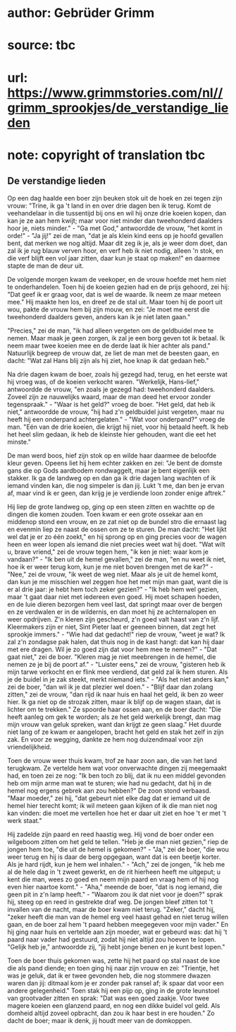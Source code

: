 # author: Gebrüder Grimm
# source: tbc
# url: https://www.grimmstories.com/nl//grimm_sprookjes/de_verstandige_lieden
# note: copyright of translation tbc

## De verstandige lieden 

Op een dag haalde een boer zijn beuken stok uit de hoek en zei tegen
zijn vrouw: "Trine, ik ga 't land in en over drie dagen ben ik terug.
Komt de veehandelaar in die tussentijd bij ons en wil hij onze drie
koeien kopen, dan kan je ze aan hem kwijt; maar voor niet minder dan
tweehonderd daalders hoor je, niets minder." - "Ga met God,"
antwoordde de vrouw, "het komt in orde!" - "Ja jij!" zei de man,
"dat je als klein kind eens op je hoofd gevallen bent, dat merken we
nog altijd. Maar dit zeg ik je, als je weer dom doet, dan zal ik je rug
blauw verven hoor, en verf heb ik niet nodig, alleen 'n stok, en die
verf blijft een vol jaar zitten, daar kun je staat op maken!" en
daarmee stapte de man de deur uit.

De volgende morgen kwam de veekoper, en de vrouw hoefde met hem niet te
onderhandelen. Toen hij de koeien gezien had en de prijs gehoord, zei
hij: "Dat geef ik er graag voor, dat is wel de waarde. Ik neem ze maar
meteen mee." Hij maakte hen los, en dreef ze de stal uit. Maar toen hij
de poort uit wou, pakte de vrouw hem bij zijn mouw, en zei: "Je moet me
eerst die tweehonderd daalders geven, anders kan ik je niet laten
gaan."

"Precies," zei de man, "ik had alleen vergeten om de geldbuidel mee
te nemen. Maar maak je geen zorgen, ik zal je een borg geven tot ik
betaal. Ik neem maar twee koeien mee en de derde laat ik hier achter als
pand." Natuurlijk begreep de vrouw dat, ze liet de man met de beesten
gaan, en dacht: "Wat zal Hans blij zijn als hij ziet, hoe knap ik dat
gedaan heb."

Na drie dagen kwam de boer, zoals hij gezegd had, terug, en het eerste
wat hij vroeg was, of de koeien verkocht waren. "Werkelijk,
Hans-lief," antwoordde de vrouw, "en zoals je gezegd had: tweehonderd
daalders. Zoveel zijn ze nauwelijks waard, maar de man deed het ervoor
zonder tegenspraak." - "Waar is het geld?" vroeg de boer. "Het geld,
dat heb ik niet," antwoordde de vrouw, "hij had z'n geldbuidel juist
vergeten, maar nu heeft hij een onderpand achtergelaten." - "Wat voor
onderpand?" vroeg de man. "Eén van de drie koeien, die krijgt hij
niet, voor hij betaald heeft. Ik heb het heel slim gedaan, ik heb de
kleinste hier gehouden, want die eet het minste."

De man werd boos, hief zijn stok op en wilde haar daarmee de beloofde
kleur geven. Opeens liet hij hem echter zakken en zei: "Je bent de
domste gans die op Gods aardbodem rondwaggelt, maar je bent eigenlijk
een stakker. Ik ga de landweg op en dan ga ik drie dagen lang wachten of
ik iemand vinden kan, die nog simpeler is dan jij. Lukt 't me, dan ben
je ervan af, maar vind ik er geen, dan krijg je je verdiende loon zonder
enige aftrek."

Hij liep de grote landweg op, ging op een steen zitten en wachtte op de
dingen die komen zouden. Toen kwam er een grote ossekar aan en middenop
stond een vrouw, en ze zat niet op de bundel stro die ernaast lag en
evenmin liep ze naast de ossen om ze te sturen. De man dacht: "Het
lijkt wel dat je er zo één zoekt," en hij sprong op en ging precies
voor de wagen heen en weer lopen als iemand die niet precies weet wat
hij doet. "Wat wilt u, brave vriend," zei de vrouw tegen hem, "ik ken
je niet: waar kom je vandaan?" - "Ik ben uit de hemel gevallen," zei
de man, "en nu weet ik niet, hoe ik er weer terug kom, kun je me niet
boven brengen met de kar?" - "Nee," zei de vrouw, "ik weet de weg
niet. Maar als je uit de hemel komt, dan kun je me misschien wel zeggen
hoe het met mijn man gaat, want die is er al drie jaar: je hebt hem toch
zeker gezien?" - "Ik heb hem wel gezien, maar 't gaat daar niet met
iedereen even goed. Hij moet schapen hoeden, en de luie dieren bezorgen
hem veel last, dat springt maar over de bergen en ze verdwalen er in de
wildernis, en dan moet hij ze achternalopen en weer opdrijven. Z'n
kleren zijn gescheurd, z'n goed valt haast van z'n lijf. Kleermakers
zijn er niet, Sint Pieter laat er geeneen binnen, dat zegt het sprookje
immers." - "Wie had dat gedacht!" riep de vrouw, "weet je wat? Ik
zal z'n zondagse pak halen, dat thuis nog in de kast hangt: dat kan hij
daar met ere dragen. Wil je zo goed zijn dat voor hem mee te nemen?" -
"Dat gaat niet," zei de boer. "Kleren mag je niet meebrengen in de
hemel, die nemen ze je bij de poort af." - "Luister eens," zei de
vrouw, "gisteren heb ik mijn tarwe verkocht en er flink mee verdiend,
dat geld zal ik hem sturen. Als je de buidel in je zak steekt, merkt
niemand iets." - "Als het niet anders kan," zei de boer, "dan wil ik
je dat plezier wel doen." - "Blijf daar dan zolang zitten," zei de
vrouw, "dan rijd ik naar huis en haal het geld, ik ben zo weer hier. Ik
ga niet op de strozak zitten, maar ik blijf op de wagen staan, dat is
lichter om te trekken." Ze spoorde haar ossen aan, en de boer dacht:
"Die heeft aanleg om gek te worden; als ze het geld werkelijk brengt,
dan mag mijn vrouw van geluk spreken, want dan krijgt ze geen slaag."
Het duurde niet lang of ze kwam er aangelopen, bracht het geld en stak
het zelf in zijn zak. En voor ze wegging, dankte ze hem nog duizendmaal
voor zijn vriendelijkheid.

Toen de vrouw weer thuis kwam, trof ze haar zoon aan, die van het land
terugkwam. Ze vertelde hem wat voor onverwachte dingen zij meegemaakt
had, en toen zei ze nog: "Ik ben toch zo blij, dat ik nu een middel
gevonden heb om mijn arme man wat te sturen; wie had nu gedacht, dat hij
in de hemel nog ergens gebrek aan zou hebben?" De zoon stond verbaasd.
"Maar moeder," zei hij, "dat gebeurt niet elke dag dat er iemand uit
de hemel hier terecht komt; ik wil meteen gaan kijken of ik die man niet
nog kan vinden: die moet me vertellen hoe het er daar uit ziet en hoe
't er met 't werk staat."

Hij zadelde zijn paard en reed haastig weg. Hij vond de boer onder een
wilgeboom zitten om het geld te tellen. "Heb je die man niet gezien,"
riep de jongen hem toe, "die uit de hemel is gekomen?" - "Ja," zei
de boer, "die wou weer terug en hij is daar de berg opgegaan, want dat
is een beetje korter. Als je hard rijdt, kun je hem wel inhalen." -
"Ach," zei de jongen, "ik heb me al de hele dag in 't zweet gewerkt,
en de rit hierheen heeft me uitgeput; u kent die man, wees zo goed en
neem mijn paard en vraag hem of hij nog even hier naartoe komt." -
"Aha," meende de boer, "dat is nog iemand, die geen pit in z'n lamp
heeft." - "Waarom zou ik dat niet voor je doen?" sprak hij, steeg op
en reed in gestrekte draf weg. De jongen bleef zitten tot 't invallen
van de nacht, maar de boer kwam niet terug. "Zeker," dacht hij,
"zeker heeft die man van de hemel erg veel haast gehad en niet terug
willen gaan, en de boer zal hem 't paard hebben meegegeven voor mijn
vader." En hij ging naar huis en vertelde aan zijn moeder, wat er
gebeurd was: dat hij 't paard naar vader had gestuurd, zodat hij niet
altijd zou hoeven te lopen. "Gelijk heb je," antwoordde zij, "jij
hebt jonge benen en je kunt best lopen."

Toen de boer thuis gekomen was, zette hij het paard op stal naast de koe
die als pand diende; en toen ging hij naar zijn vrouw en zei:
"Trientje, het was je geluk, dat ik er twee gevonden heb, die nog
stommere dwazen waren dan jij: ditmaal kom je er zonder pak ransel af;
ik spaar dat voor een andere gelegenheid." Toen stak hij een pijp op,
ging in de grote leunstoel van grootvader zitten en sprak: "Dat was een
goed zaakje. Voor twee magere koeien een glanzend paard, en nog een
dikke buidel vol geld. Als domheid altijd zoveel opbracht, dan zou ik
haar best in ere houden." Zo dacht de boer; maar ik denk, jij houdt
meer van de domkoppen.
